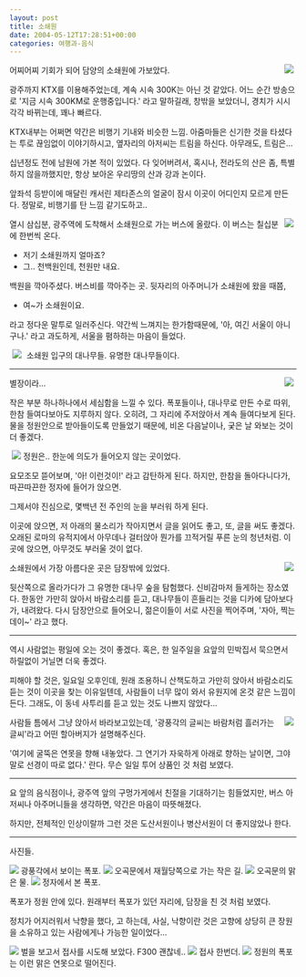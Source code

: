 ```yaml
---
layout: post
title: 소쇄원
date: 2004-05-12T17:28:51+00:00
categories: 여행과-음식
---
```

<img src="/photo/f300_4/PICT0056.jpg" align="right" hspace=5 />어찌어찌 기회가 되어 담양의 소쇄원에 가보았다.

광주까지 KTX를 이용해주었는데, 계속 시속 300K는 아닌 것 같았다. 어느 순간 방송으로 '지금 시속 300KM로 운행중입니다.' 라고 말하길래, 창밖을 보았더니, 경치가 시시각각 바뀌는데, 꽤나 빠르다.

KTX내부는 어쩌면 약간은 비행기 기내와 비슷한 느낌. 아줌마들은 신기한 것을 타셨다는 투로 끊임없이 이야기하시고, 옆자리의 아저씨는 트림을 하신다. 아무래도, 트림은...

십년정도 전에 남원에 가본 적이 있었다. 다 잊어버려서, 혹시나, 전라도의 산은 좀, 특별하지 않을까했지만, 항상 보아온 우리땅의 산과 강과 논이다.

앞좌석 등받이에 매달린 캐서린 제타존스의 얼굴이 잠시 이곳이 어디인지 모르게 만든다. 정말로, 비행기를 탄 느낌 같기도하고..

<img src="/photo/f300_4/PICT0059.jpg" align="right" hspace=5 />열시 삼십분, 광주역에 도착해서 소쇄원으로 가는 버스에 올랐다. 이 버스는 칠십분에 한번씩 온다.

<ul>
<li>저기 소쇄원까지 얼마죠?</li>
<li>그.. 천백원인데, 천원만 내요.</li>
</ul>

백원을 깍아주셨다. 버스비를 깍아주는 곳. 뒷자리의 아주머니가 소쇄원에 왔을 때쯤,

<ul>
<li>여~가 소쇄원이요.</li>
</ul>

라고 정다운 말투로 일러주신다. 약간씩 느껴지는 한가함때문에, '아, 여긴 서울이 아니구나.' 라고 과도하게, 서울을 폄하하는 마음이 들었다.

<img src="/photo/f300_4/PICT0067.jpg" hspace=5  />
소쇄원 입구의 대나무들. 유명한 대나무들이다.

<hr />

<img src="/photo/f300_4/PICT0072.jpg" align="right" hspace=5 />

별장이라...

작은 부분 하나하나에서 세심함을 느낄 수 있다. 폭포들이나, 대나무로 만든 수로 따위, 한참 들여다보아도 지루하지 않다. 오히려, 그 자리에 주저앉아서 계속 들여다보게 된다. 물을 정원안으로 받아들이도록 만들었기 때문에, 비온 다음날이나, 궂은 날 와보는 것이 더 좋겠다.

<img src="/photo/f300_4/PICT0082.jpg" align="left" hspace="4" />
정원은.. 한눈에 의도가 들어오지 않는 곳이었다.

요모조모 뜯어보며, '아! 이런것이!' 라고 감탄하게 된다. 하지만, 한참을 돌아다니다가, 따끈따끈한 정자에 들어가 앉으면.

그제서야 진심으로, 몇백년 전 주인의 눈을 부러워 하게 된다.

이곳에 앉으면, 저 아래의 물소리가 작아지면서 글을 읽어도 좋고, 또, 글을 써도 좋겠다. 오래된 로마의 유적지에서 아무데나 걸터앉아 뭔가를 끄적거릴 푸른 눈의 청년처럼. 이곳에 앉으면, 아무것도 부러울 것이 없다.

<img src="/photo/f300_4/PICT0096.jpg" align="right" hspace=5 />
소쇄원에서 가장 아름다운 곳은 담장밖에 있었다.

뒷산쪽으로 올라가다가 그 유명한 대나무 숲을 탐험했다. 신비감마저 들게하는 장소였다. 한동안 가만히 앉아서 바람소리를 듣고, 대나무들이 흔들리는 것을 디카에 담아보다가, 내려왔다. 다시 담장안으로 들어오니, 젊은이들이 서로 사진을 찍어주며, '자아, 찍는데이~' 라고 했다.

<hr />

역시 사람없는 평일에 오는 것이 좋겠다. 혹은, 한 일주일을 요앞의 민박집서 묵으면서 하릴없이 거닐면 더욱 좋겠다.

피해야 할 것은, 일요일 오후인데, 원래 조용하니 산책도하고 가만히 앉아서 바람소리도 듣는 것이 이곳을 찾는 이유일텐데, 사람들이 너무 많이 와서 유원지에 온것 같은 느낌이 든다. 그래도, 이 동네 사투리를 듣고 있는 것도 나쁘지 않았다...

<img src="/photo/f300_4/PICT0131.jpg" align="right" hspace=5 />
사람들 틈에서 그냥 앉아서 바라보고있는데, '광풍각의 글씨는 바람처럼 흘러가는 글씨'라고 어떤 할아버지가 설명해주신다.

'여기에 굴뚝은 연못을 향해 내놓았다. 그 연기가 자욱하게 아래로 향하는 날이면, 그야말로 선경이 따로 없다.' 란다. 무슨 일일 투어 상품인 것 처럼 보였다.

<hr />

요 앞의 음식점이나, 광주역 앞의 구멍가게에서 친절을 기대하기는 힘들었지만, 버스 아저씨나 아주머니들을 생각하면, 약간은 마음이 따뜻해졌다.

하지만, 전체적인 인상이랄까 그런 것은 도산서원이나 병산서원이 더 좋지않았나 한다.

<hr />

사진들.

<img src="/photo/f300_4/PICT0077.jpg" />
광풍각에서 보이는 폭포.

<img src="/photo/f300_4/PICT0088.jpg" />
오곡문에서 재월당쪽으로 가는 작은 길.

<img src="/photo/f300_4/PICT0090.jpg" />
오곡문의 맑은 물.

<img src="/photo/f300_4/PICT0111.jpg" />
정자에서 본 폭포.

폭포가 정원 안에 있다. 원래부터 폭포가 있던 자리에, 담장을 친 것 처럼 보였다.

정치가 어지러워서 낙향을 했다, 고 하는데, 사실, 낙향이란 것은 고향에 상당히 큰 장원을 소유하고 있는 사람에게나 가능한 일이었다...

<img src="/photo/f300_4/PICT0121.jpg" />
벌을 보고서 접사를 시도해 보았다. F300 괜찮네..

<img src="/photo/f300_4/PICT0122.jpg" />
접사 한번더.

<img src="/photo/f300_4/PICT0128.jpg" />
정원의 폭포는 이런 맑은 연못으로 떨어진다.
